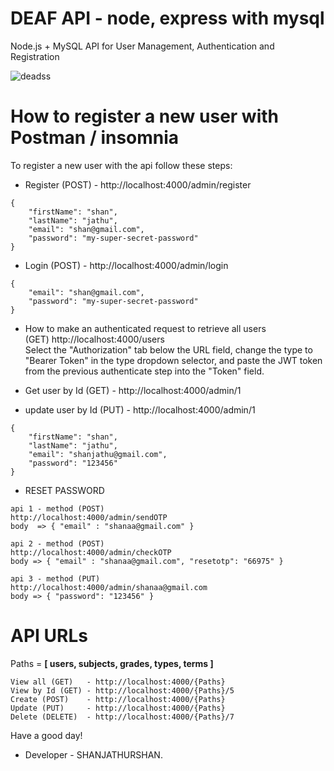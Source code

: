 # DEAF API - node, express with mysql

Node.js + MySQL API for User Management, Authentication and Registration

![deadss](https://user-images.githubusercontent.com/45074238/141428414-22f25787-7d0d-46eb-9534-a8f6d6309f67.png)

# How to register a new user with Postman / insomnia
To register a new user with the api follow these steps:

- Register (POST) - http://localhost:4000/admin/register
```
{
    "firstName": "shan",
    "lastName": "jathu",
    "email": "shan@gmail.com",
    "password": "my-super-secret-password"
}
```

- Login (POST) - http://localhost:4000/admin/login

```
{
    "email": "shan@gmail.com",
    "password": "my-super-secret-password"
}
```

- How to make an authenticated request to retrieve all users \
 (GET) http://localhost:4000/users \
Select the "Authorization" tab below the URL field, change the type to "Bearer Token" in the type dropdown selector, and paste the JWT token from the previous authenticate step into the "Token" field.

- Get user by Id (GET) - http://localhost:4000/admin/1

- update user by Id (PUT) - http://localhost:4000/admin/1 
```
{
    "firstName": "shan",
    "lastName": "jathu",
    "email": "shanjathu@gmail.com",
    "password": "123456"
}
```

- RESET PASSWORD
```
api 1 - method (POST)
http://localhost:4000/admin/sendOTP 
body  => { "email" : "shanaa@gmail.com" }

api 2 - method (POST) 
http://localhost:4000/admin/checkOTP 
body => { "email" : "shanaa@gmail.com", "resetotp": "66975" }

api 3 - method (PUT) 
http://localhost:4000/admin/shanaa@gmail.com
body => { "password": "123456" }
```

# API URLs
Paths = **[ users, subjects, grades, types, terms ]**

```
View all (GET)   - http://localhost:4000/{Paths}
View by Id (GET) - http://localhost:4000/{Paths}/5
Create (POST)    - http://localhost:4000/{Paths}
Update (PUT)     - http://localhost:4000/{Paths}
Delete (DELETE)  - http://localhost:4000/{Paths}/7
```

Have a good day!
- Developer - SHANJATHURSHAN.

